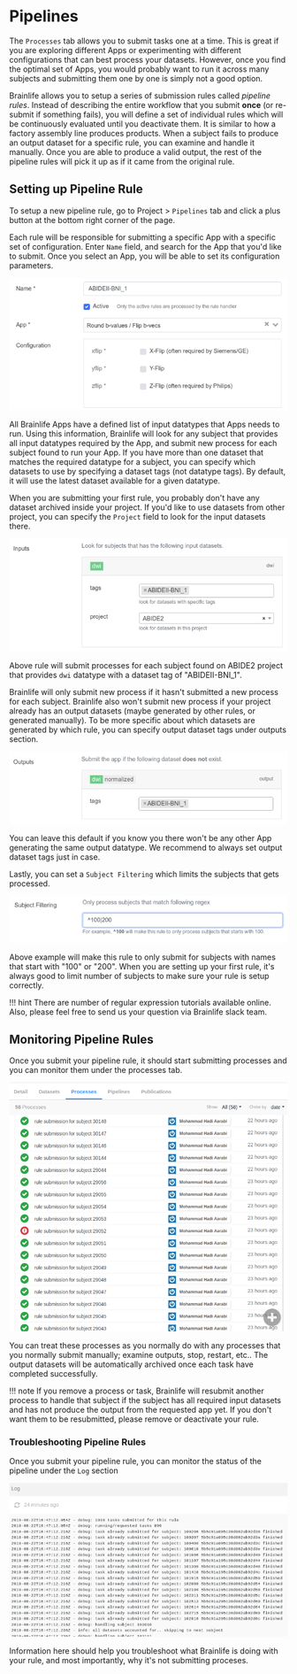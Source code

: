 # Pipelines

The `Processes` tab allows you to submit tasks one at a time. This is great if you are exploring different Apps or experimenting with different configurations that can best process your datasets. However, once you find the optimal set of Apps, you would probably want to run it across many subjects and submitting them one by one is simply not a good option.

<!--
When you are processing a large number of subjects, it is often inevitable that some subject would require a different set of configuration, or simply not possible to process at all. This might be due to data quality issue, incorrect metadata, etc. With a common workflow orchestration systems, you are often tasked to develop a workflow script or some sort, submit it, and keep up with witch subjects has failed on which part of the workflow so that you can repeatedly re-submit a partial workflow until all subjects are processed.
-->

Brainlife allows you to setup a series of submission rules called *pipeline rules*. Instead of describing the entire workflow that you submit **once** (or re-submit if something fails), you will define a set of individual rules which will be continuously evaluated until you deactivate them. It is similar to how a factory assembly line produces products. When a subject fails to produce an output dataset for a specific rule, you can examine and handle it manually. Once you are able to produce a valid output, the rest of the pipeline rules will pick it up as if it came from the original rule. 

<!--
We believe our rule based submission system is easier to setup, and more error tolerant that more conventional orchestration methods (it is also much easier to implement).
-->

## Setting up Pipeline Rule

To setup a new pipeline rule, go to Project > `Pipelines` tab and click a plus button at the bottom right corner of the page.

Each rule will be responsible for submitting a specific App with a specific set of configuration. Enter `Name` field, and search for the App that you'd like to submit. Once you select an App, you will be able to set its configuration parameters.

![pipeline.app](/img/pipeline.app.png)

All Brainlife Apps have a defined list of input datatypes that Apps needs to run. Using this information, Brainlife will look for any subject that provides all input datatypes required by the App, and submit new process for each subject found to run your App. If you have more than one dataset that matches the required datatype for a subject, you can specify which datasets to use by specifying a dataset tags (not datatype tags). By default, it will use the latest dataset available for a given datatype.

When you are submitting your first rule, you probably don't have any dataset archived inside your project. If you'd like to use datasets from other project, you can specify the `Project` field to look for the input datasets there.

![pipeline.input](/img/pipeline.input.png)

Above rule will submit processes for each subject found on ABIDE2 project that provides `dwi` datatype with a dataset tag of "ABIDEII-BNI_1".

Brainlife will only submit new process if it hasn't submitted a new process for each subject. Brainlife also won't submit new process if your project already has an output datasets (maybe generated by other rules, or generated manually). To be more specific about which datasets are generated by which rule, you can specify output dataset tags under outputs section.

![pipeline.output](/img/pipeline.output.png)

You can leave this default if you know you there won't be any other App generating the same output datatype. We recommend to always set output dataset tags just in case.

Lastly, you can set a `Subject Filtering` which limits the subjects that gets processed.

![pipeline.filter](/img/pipeline.filter.png)

Above example will make this rule to only submit for subjects with names that start with "100" or "200". When you are setting up your first rule, it's always good to limit number of subjects to make sure your rule is setup correctly.

!!! hint
    There are number of regular expression tutorials available online. Also, please feel free to send us your question via Brainlife slack team.

## Monitoring Pipeline Rules

Once you submit your pipeline rule, it should start submitting processes and you can monitor them under the processes tab.

![pipeline.processes](/img/pipeline.processes.png)

<!--
!!! node
    Brainlife also limit number of running processes at around 50 processes for each rule so that any given rule won't consume all available computing resources.
-->

You can treat these processes as you normally do with any processes that you normally submit manually; examine outputs, stop, restart, etc.. The output datasets will be automatically archived once each task have completed successfully.

!!! note
    If you remove a process or task, Brainlife will resubmit another process to handle that subject if the subject has all required input datasets and has not produce the output from the requested app yet. If you don't want them to be resubmitted, please remove or deactivate your rule.

### Troubleshooting Pipeline Rules

Once you submit your pipeline rule, you can monitor the status of the pipeline under the `Log` section

![pipeline.processes](/img/pipeline.log.png)

Information here should help you troubleshoot what Brainlife is doing with your rule, and most importantly, why it's not submitting proceses.


